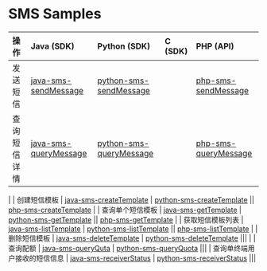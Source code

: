 # SMS Samples

| 操作 | Java (SDK) | Python (SDK) | C (SDK) | PHP (API) |
| :-- | :-- | :-- | :-- | :-- |
| 发送短信 | [java-sms-sendMessage](./java-sms-sendMessage) | [python-sms-sendMessage](./python-sms-sendMessage) || [php-sms-sendMessage](./php-sms-sendMessage) |
| 查询短信详情 | [java-sms-queryMessage](./java-sms-queryMessage) | [python-sms-queryMessage](./python-sms-queryMessage) || [php-sms-queryMessage](./php-sms-queryMessage) |
|
| 创建短信模板 | [java-sms-createTemplate](./java-sms-createTemplate) | [python-sms-createTemplate](./python-sms-createTemplate) || [php-sms-createTemplate](./php-sms-createTemplate) |
| 查询单个短信模板 | [java-sms-getTemplate](./java-sms-getTemplate) | [python-sms-getTemplate](./python-sms-getTemplate) || [php-sms-getTemplate](./php-sms-getTemplate) |
| 获取短信模板列表 | [java-sms-listTemplate](./java-sms-listTemplate) | [python-sms-listTemplate](./python-sms-listTemplate) || [php-sms-listTemplate](./php-sms-listTemplate) |
| 删除短信模板 | [java-sms-deleteTemplate](./java-sms-deleteTemplate) | [python-sms-deleteTemplate](./python-sms-deleteTemplate) |||
|
| 查询配额 | [java-sms-queryQuta](./java-sms-queryQuota) | [python-sms-queryQuota](./python-sms-queryQuota) |||
| 查询单终端用户接收的短信信息 | [java-sms-receiverStatus](./java-sms-receiverStatus) | [python-sms-receiverStatus](./python-sms-receiverStatus) |||